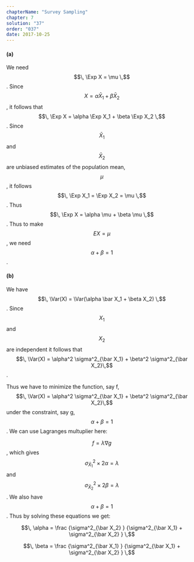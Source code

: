 ```yaml
---
chapterName: "Survey Sampling"
chapter: 7
solution: "37"
order: "037"
date: 2017-10-25 
---
```


#### (a) ####

We need $$\, \Exp X = \mu \,$$. Since $$\, X = \alpha \bar X_1 + \beta \bar X_2 \,$$, it follows that $$\, \Exp X = \alpha \Exp X_1 + \beta \Exp X_2 \,$$. Since $$\, \bar X_1 \,$$ and $$\, \bar X_2 \,$$ are unbiased estimates of the population mean, $$\, \mu \,$$, it follows $$\, \Exp X_1 = \Exp X_2 = \mu \,$$. Thus $$\, \Exp X = \alpha \mu + \beta \mu \,$$. Thus to make $$\, EX = \mu \,$$, we need $$\, \alpha + \beta = 1 \,$$.

#### (b) ####

We have $$\, \Var(X) = \Var(\alpha \bar X_1 + \beta X_2) \,$$. Since $$\, X_1 \,$$ and $$\, X_2 \,$$ are independent it follows that $$\, \Var(X) = \alpha^2 \sigma^2_{\bar X_1} + \beta^2 \sigma^2_{\bar X_2}\,$$.

Thus we have to minimize the function, say f, $$\, \Var(X) = \alpha^2 \sigma^2_{\bar X_1} + \beta^2 \sigma^2_{\bar X_2}\,$$ under the constraint, say g, $$\, \alpha + \beta = 1 \,$$. We can use Lagranges multuplier here:

$$\, f = \lambda \nabla g  \,$$, which gives $$\, \sigma^2_{\bar X_1} \times 2 \alpha = \lambda \,$$ and $$\, \sigma^2_{\bar X_2} \times 2 \beta = \lambda \,$$. We also have $$\, \alpha + \beta = 1 \,$$. Thus by solving these equations we get:

$$\, \alpha = \frac {\sigma^2_{\bar X_2} } {\sigma^2_{\bar X_1} + \sigma^2_{\bar X_2} } \,$$


$$\, \beta = \frac {\sigma^2_{\bar X_1} } {\sigma^2_{\bar X_1} + \sigma^2_{\bar X_2} }  \,$$
